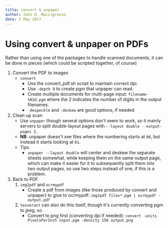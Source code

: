 ```yaml
---
title: convert & unpaper
author: John D. Muccigrosso
date: 3 May 2017
---
```


# Using convert & unpaper on PDFs

Rather than using one of the packages to handle scanned documents, it can be done in pieces (which could be scripted together, of course)

1. Convert the PDF to images
    - `convert`
        -  Use the convert_pdf.sh script to maintain correct dpi.
        -  Use `-depth 8` to create pgm that unpaper can read.
        - Create multiple documents for multi-page input: `filename-%02d.pgm` where the 2 indicates the number of digits in the output filenames.
        -  `-despeckle` and `-deskew` are good options, if needed
1. Clean up scan
    - Use `unpaper` though several options don't seem to work, so it mainly servers to split double-layout pages with `--layout double --output-pages 2`.
   - **NB**: unpaper doesn't see files where the numbering starts at `00`, but instead it starts looking at `01`.
   - Tips
       - `unpaper --layout double` will center and deskew the separate sheets somewhat, while keeping them on the same output page, which can make it easier for it to subsequently split them into two output pages, so use two steps instead of one, if this is a problem.
1. Back to PDF
    1. `img2pdf` and `ocrmypdf`
        - Create a pdf from images (like those produced by convert and unpaper) to give to ocrmypdf: `img2pdf files*.pgm | ocrmypdf - output.pdf`
    1. `tesseract` can also do this itself, though it's currently converting pgm to jpeg, so
        - Convert to png first (converting dpi if needed): `convert -units PixelsPerInch input.pgm -density 150 output.png`
